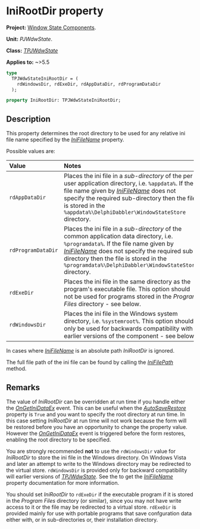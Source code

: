 # IniRootDir property

**Project:** [Window State Components](../API.md).

**Unit:** _PJWdwState_.

**Class:** _[TPJWdwState](./TPJWdwState.md)_

**Applies to:** ~>5.5

```pascal
type
  TPJWdwStateIniRootDir = (
    rdWindowsDir, rdExeDir, rdAppDataDir, rdProgramDataDir
  );

property IniRootDir: TPJWdwStateIniRootDir;
```

## Description

This property determines the root directory to be used for any relative ini file name specified by the _[IniFileName](./TPJWdwState-IniFileName.md)_ property.

Possible values are:

| Value | Notes |
|:------|:------|
| `rdAppDataDir` | Places the ini file in a _sub-directory_ of the per user application directory, i.e. `%appdata%`. If the file name given by _[IniFileName](./TPJWdwState-IniFileName.md)_ does not specify the required sub-directory then the file is stored in the `%appdata%\DelphiDabbler\WindowStateStore` directory. |
| `rdProgramDataDir` | Places the ini file in a _sub-directory_ of the common application data directory, i.e. `%programdata%`. If the file name given by _[IniFileName](./TPJWdwState-IniFileName.md)_ does not specify the required sub-directory then the file is stored in the `%programdata%\DelphiDabbler\WindowStateStore` directory. |
| `rdExeDir` | Places the ini file in the same directory as the program's executable file. This option should not be used for programs stored in the _Program Files_ directory - see below. |
| `rdWindowsDir` | Places the ini file in the Windows system directory, i.e. `%systemroot%`. This option should only be used for backwards compatibility with earlier versions of the component - see below. |

In cases where _[IniFileName](./TPJWdwState-IniFileName.md)_ is an absolute path _IniRootDir_ is ignored.

The full file path of the ini file can be found by calling the _[IniFilePath](./TPJWdwState-IniFilePath.md)_ method.

## Remarks

The value of _IniRootDir_ can be overridden at run time if you handle either the _[OnGetIniDataEx](./TPJWdwState-OnGetIniDataEx.md)_ event. This can be useful when the _[AutoSaveRestore](./TPJCustomWdwState-AutoSaveRestore.md)_ property is `True` and you want to specify the root directory at run time. In this case setting _IniRootDir_ at run time will not work because the form will be restored before you have an opportunity to change the property value. However the _[OnGetIniDataEx](./TPJWdwState-OnGetIniDataEx.md)_ event is triggered before the form restores, enabling the root directory to be specified.

You are strongly recommended **not** to use the `rdWindowsDir` value for _IniRootDir_ to store the ini file in the Windows directory. On Windows Vista and later an attempt to write to the Windows directory may be redirected to the virtual store. `rdWindowsDir` is provided only for backward compatibility will earlier versions of _[TPJWdwState](./TPJWdwState.md)_. See the to get the _[IniFileName](./TPJWdwState-IniFileName.md)_ property documentation for more information.

You should set _IniRootDir_ to `rdExeDir` if the executable program if it is stored in the _Program Files_ directory (or similar), since you may not have write access to it or the file may be redirected to a virtual store. `rdExeDir` is provided mainly for use with portable programs that save confguration data either with, or in sub-directories or, their installation directory.
